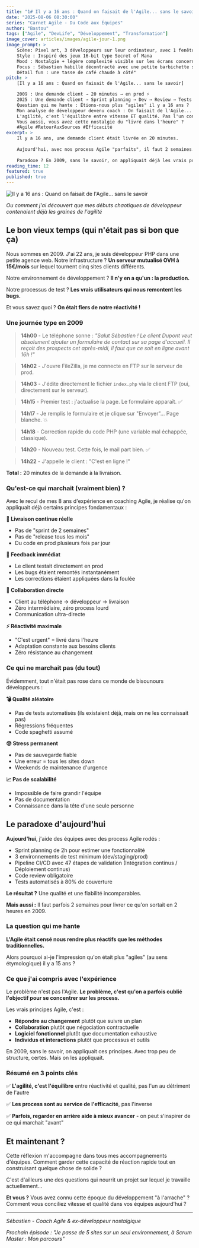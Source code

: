 ```yaml
---
title: "1# Il y a 16 ans : Quand on faisait de l'Agile... sans le savoir"
date: "2025-08-06 08:30:00"
series: "Carnet Agile - Du Code aux Équipes"
author: "Bastou"
tags: ["Agile", "DevLife", "Développement", "Transformation"]
image_cover: articles/images/agile-jour-1.png
image_prompt: >
    Scène: Pixel art, 3 développeurs sur leur ordinateur, avec 1 fenêtre sans rideau avec vue sur Paris.
    Style : Inspiré des jeux 16-bit type Secret of Mana
    Mood : Nostalgie + légère complexité visible sur les écrans concernant un site de voyages avec avion
    Focus : Sébastien habillé décontracté avec une petite barbichette sous les lèvres, mais pas de barbe. Légèrement perplexe devant son écran qui présente un bug
    Détail fun : une tasse de café chaude à côté"
pitch: >
    [Il y a 16 ans : Quand on faisait de l'Agile... sans le savoir]

    2009 : Une demande client → 20 minutes → en prod ⚡
    2025 : Une demande client → Sprint planning → Dev → Review → Tests → 2 semaines 🐌
    Question qui me hante : Étions-nous plus "agiles" il y a 16 ans ?
    Mon analyse de développeur devenu coach : On faisait de l'Agile... sans process ! Article complet : [https://blog.bastou.dev/#article/carnet-agile-du-code-aux-equipes-jour-1]
    L'agilité, c'est l'équilibre entre vitesse ET qualité. Pas l'un contre l'autre.
    Vous aussi, vous avez cette nostalgie du "livré dans l'heure" ?
    #Agile #RetourAuxSources #Efficacité
excerpt: >
    Il y a 16 ans, une demande client était livrée en 20 minutes.
    
    Aujourd'hui, avec nos process Agile "parfaits", il faut 2 semaines. 
    
    Paradoxe ? En 2009, sans le savoir, on appliquait déjà les vrais principes de l'agilité : réactivité maximale, feedback immédiat, collaboration directe. Certes, sans la qualité d'aujourd'hui. Mais étions-nous plus "agiles" à l'époque ? Réflexion d'un développeur devenu coach sur l'équilibre entre vitesse et process.
reading_time: 12
featured: true
published: true
---
```


<img src="articles/images/agile-jour-1.png" alt="Il y a 16 ans : Quand on faisait de l'Agile... sans le savoir" />

_Ou comment j'ai découvert que mes débuts chaotiques de développeur contenaient déjà les graines de l'agilité_

## Le bon vieux temps (qui n'était pas si bon que ça)

Nous sommes en 2009. J'ai 22 ans, je suis développeur PHP dans une petite agence web. Notre infrastructure ? **Un serveur mutualisé OVH à 15€/mois** sur lequel tournent cinq sites clients différents.

Notre environnement de développement ? **Il n'y en a qu'un : la production.**

Notre processus de test ? **Les vrais utilisateurs qui nous remontent les bugs.**

Et vous savez quoi ? **On était fiers de notre réactivité !**

### Une journée type en 2009

> **14h00** - Le téléphone sonne : _"Salut Sébastien ! Le client Dupont veut absolument ajouter un formulaire de contact sur sa page d'accueil. Il reçoit des prospects cet après-midi, il faut que ce soit en ligne avant 16h !"_

> **14h02** - J'ouvre FileZilla, je me connecte en FTP sur le serveur de prod.

> **14h03** - J'édite directement le fichier `index.php` via le client FTP (oui, directement sur le serveur).

> **14h15** - Premier test : j'actualise la page. Le formulaire apparaît. ✅

> **14h17** - Je remplis le formulaire et je clique sur "Envoyer"... Page blanche. 💥

> **14h18** - Correction rapide du code PHP (une variable mal échappée, classique).

> **14h20** - Nouveau test. Cette fois, le mail part bien. ✅

> **14h22** - J'appelle le client : "C'est en ligne !"

**Total :** 20 minutes de la demande à la livraison.

### Qu'est-ce qui marchait (vraiment bien) ?

Avec le recul de mes 8 ans d'expérience en coaching Agile, je réalise qu'on appliquait déjà certains principes fondamentaux :

**🚀 Livraison continue réelle**

- Pas de "sprint de 2 semaines"
- Pas de "release tous les mois"
- Du code en prod plusieurs fois par jour

**🔄 Feedback immédiat**

- Le client testait directement en prod
- Les bugs étaient remontés instantanément
- Les corrections étaient appliquées dans la foulée

**👥 Collaboration directe**

- Client au téléphone → développeur → livraison
- Zéro intermédiaire, zéro process lourd
- Communication ultra-directe

**⚡ Réactivité maximale**

- "C'est urgent" = livré dans l'heure
- Adaptation constante aux besoins clients
- Zéro résistance au changement

### Ce qui ne marchait pas (du tout)

Évidemment, tout n'était pas rose dans ce monde de bisounours développeurs :

**💣 Qualité aléatoire**

- Pas de tests automatisés (ils existaient déjà, mais on ne les connaissait pas)
- Régressions fréquentes
- Code spaghetti assumé

**😰 Stress permanent**

- Pas de sauvegarde fiable
- Une erreur = tous les sites down
- Weekends de maintenance d'urgence

**📈 Pas de scalabilité**

- Impossible de faire grandir l'équipe
- Pas de documentation
- Connaissance dans la tête d'une seule personne

## Le paradoxe d'aujourd'hui

**Aujourd'hui**, j'aide des équipes avec des process Agile rodés :

- Sprint planning de 2h pour estimer une fonctionnalité
- 3 environnements de test minimum (dev/staging/prod)
- Pipeline CI/CD avec 47 étapes de validation (Intégration continus / Déploiement continus)
- Code review obligatoire
- Tests automatisés à 80% de couverture

**Le résultat ?** Une qualité et une fiabilité incomparables.

**Mais aussi :** Il faut parfois 2 semaines pour livrer ce qu'on sortait en 2 heures en 2009.

### La question qui me hante

**L'Agile était censé nous rendre plus réactifs que les méthodes traditionnelles.**

Alors pourquoi ai-je l'impression qu'on était plus "agiles" (au sens étymologique) il y a 15 ans ?

### Ce que j'ai compris avec l'expérience

Le problème n'est pas l'Agile. **Le problème, c'est qu'on a parfois oublié l'objectif pour se concentrer sur les process.**

Les vrais principes Agile, c'est :

- **Répondre au changement** plutôt que suivre un plan
- **Collaboration** plutôt que négociation contractuelle
- **Logiciel fonctionnel** plutôt que documentation exhaustive
- **Individus et interactions** plutôt que processus et outils

En 2009, sans le savoir, on appliquait ces principes. Avec trop peu de structure, certes. Mais on les appliquait.

### Résumé en 3 points clés

✅ **L'agilité, c'est l'équilibre** entre réactivité et qualité, pas l'un au détriment de l'autre

✅ **Les process sont au service de l'efficacité**, pas l'inverse

✅ **Parfois, regarder en arrière aide à mieux avancer** - on peut s'inspirer de ce qui marchait "avant"

## Et maintenant ?

Cette réflexion m'accompagne dans tous mes accompagnements d'équipes. Comment garder cette capacité de réaction rapide tout en construisant quelque chose de solide ?

C'est d'ailleurs une des questions qui nourrit un projet sur lequel je travaille actuellement...

**Et vous ?** Vous avez connu cette époque du développement "à l'arrache" ? Comment vous conciliez vitesse et qualité dans vos équipes aujourd'hui ?

---

_Sébastien - Coach Agile & ex-développeur nostalgique_

_Prochain épisode : "Je passe de 5 sites sur un seul environnement, à Scrum Master : Mon parcours"_
